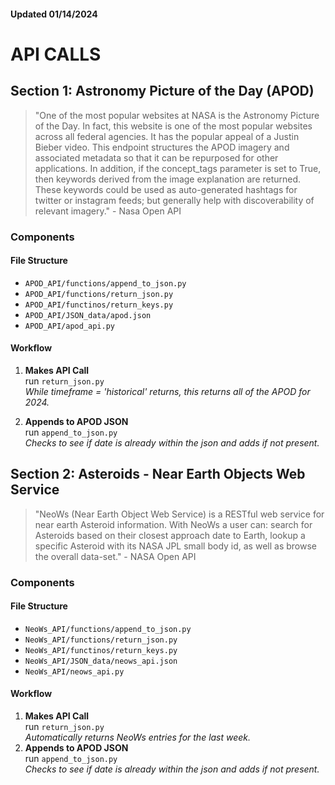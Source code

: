 #### Updated 01/14/2024

# API CALLS

## Section 1: Astronomy Picture of the Day (APOD)

>"One of the most popular websites at NASA is the Astronomy Picture of the Day. In fact, this website is one of the most popular websites across all federal agencies. It has the popular appeal of a Justin Bieber video. This endpoint structures the APOD imagery and associated metadata so that it can be repurposed for other applications. In addition, if the concept_tags parameter is set to True, then keywords derived from the image explanation are returned. These keywords could be used as auto-generated hashtags for twitter or instagram feeds; but generally help with discoverability of relevant imagery." - Nasa Open API

### Components
#### File Structure
- `APOD_API/functions/append_to_json.py`
- `APOD_API/functions/return_json.py`
- `APOD_API/functinos/return_keys.py`
- `APOD_API/JSON_data/apod.json`
- `APOD_API/apod_api.py`

#### Workflow
1. **Makes API Call**\
run `return_json.py`\
*While timeframe = 'historical' returns, this returns all of the APOD for 2024.*

2. **Appends to APOD JSON**\
run `append_to_json.py`\
*Checks to see if date is already within the json and adds if not present.*

## Section 2: Asteroids - Near Earth Objects Web Service

>"NeoWs (Near Earth Object Web Service) is a RESTful web service for near earth Asteroid information. With NeoWs a user can: search for Asteroids based on their closest approach date to Earth, lookup a specific Asteroid with its NASA JPL small body id, as well as browse the overall data-set." - NASA Open API

### Components
#### File Structure
- `NeoWs_API/functions/append_to_json.py`
- `NeoWs_API/functions/return_json.py`
- `NeoWs_API/functinos/return_keys.py`
- `NeoWs_API/JSON_data/neows_api.json`
- `NeoWs_API/neows_api.py`

#### Workflow
1. **Makes API Call**\
run `return_json.py`\
*Automatically returns NeoWs entries for the last week.*
2. **Appends to APOD JSON**\
run `append_to_json.py`\
*Checks to see if date is already within the json and adds if not present.*